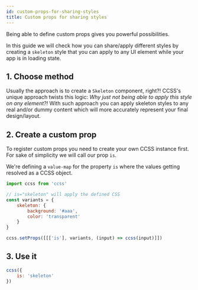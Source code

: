 ```yaml
---
id: custom-props-for-sharing-styles
title: Custom props for sharing styles
---
```


Being able to define custom props gives you powerful possibilities.

In this guide we will check how you can share/apply different styles by creating a `skeleton` style
that you can apply to any UI element while your app is in loading state.

## 1. Choose method

Usually the approach is to create a `Skeleton` component, right?! CCSS's unique approach twists this logic:
_Why just not being able to apply this style on any element?!_ With such approach you can apply
skeleton styles to any real and/or dummy content which will more accurately represent your final design/layout.

## 2. Create a custom prop

To register custom props you need to create your own CCSS instance first. For sake of simplicity we will
call our prop `is`.

We're defining a `value-map` for the property `is` where the values getting resolved as a CCSS object.

```js
import ccss from 'ccss'

// is="skeleton" will apply the defined CSS
const variants = {
    skeleton: {
        background: '#aaa',
        color: 'transparent'
    }
}

ccss.setProps([[['is'], variants, (input) => ccss(input)]])
```

## 3. Use it

```js
ccss({
    is: 'skeleton'
})
```
